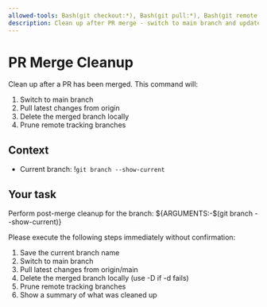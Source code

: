 ```yaml
---
allowed-tools: Bash(git checkout:*), Bash(git pull:*), Bash(git remote prune:*), Bash(git branch:*), Bash(git status:*), Bash(git log:*), Bash(git switch:*)
description: Clean up after PR merge - switch to main branch and update
---
```


# PR Merge Cleanup

Clean up after a PR has been merged. This command will:

1. Switch to main branch
2. Pull latest changes from origin
3. Delete the merged branch locally
4. Prune remote tracking branches

## Context

- Current branch: !`git branch --show-current`

## Your task

Perform post-merge cleanup for the branch: ${ARGUMENTS:-$(git branch --show-current)}

Please execute the following steps immediately without confirmation:
1. Save the current branch name
2. Switch to main branch
3. Pull latest changes from origin/main
4. Delete the merged branch locally (use -D if -d fails)
5. Prune remote tracking branches
6. Show a summary of what was cleaned up